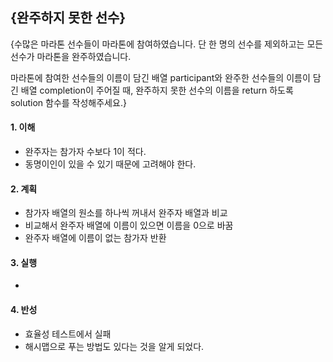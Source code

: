 ## {완주하지 못한 선수}
{수많은 마라톤 선수들이 마라톤에 참여하였습니다. 단 한 명의 선수를 제외하고는 모든 선수가 마라톤을 완주하였습니다.

마라톤에 참여한 선수들의 이름이 담긴 배열 participant와 완주한 선수들의 이름이 담긴 배열 completion이 주어질 때, 완주하지 못한 선수의 이름을 return 하도록 solution 함수를 작성해주세요.}

#### 1. 이해
- 완주자는 참가자 수보다 1이 적다.
- 동명이인이 있을 수 있기 때문에 고려해야 한다.

#### 2. 계획
- 참가자 배열의 원소를 하나씩 꺼내서 완주자 배열과 비교
- 비교해서 완주자 배열에 이름이 있으면 이름을 0으로 바꿈
- 완주자 배열에 이름이 없는 참가자 반환

#### 3. 실행
- 

#### 4. 반성
- 효율성 테스트에서 실패
- 해시맵으로 푸는 방법도 있다는 것을 알게 되었다.
